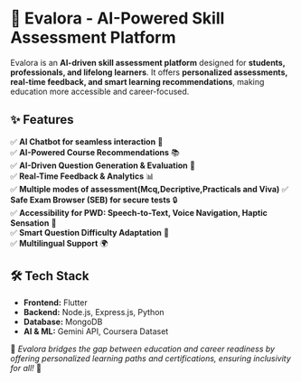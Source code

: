 # 🚀 Evalora - AI-Powered Skill Assessment Platform  

Evalora is an **AI-driven skill assessment platform** designed for **students, professionals, and lifelong learners**. It offers **personalized assessments, real-time feedback, and smart learning recommendations**, making education more accessible and career-focused.  

## ✨ Features  
✅ **AI Chatbot for seamless interaction** 🤖  
✅ **AI-Powered Course Recommendations** 📚  
✅ **AI-Driven Question Generation & Evaluation** 📝  
✅ **Real-Time Feedback & Analytics** 📊  
✅ **Multiple modes of assessment(Mcq,Decriptive,Practicals and Viva)**
✅ **Safe Exam Browser (SEB) for secure tests** 🔒    
✅ **Accessibility for PWD: Speech-to-Text, Voice Navigation, Haptic Sensation** 🌟  
✅ **Smart Question Difficulty Adaptation** 🔄  
✅ **Multilingual Support** 🌍  

## 🛠️ Tech Stack  
- **Frontend:** Flutter  
- **Backend:** Node.js, Express.js, Python  
- **Database:** MongoDB  
- **AI & ML:** Gemini API, Coursera Dataset  

📌 *Evalora bridges the gap between education and career readiness by offering personalized learning paths and certifications, ensuring inclusivity for all!* 🚀  
